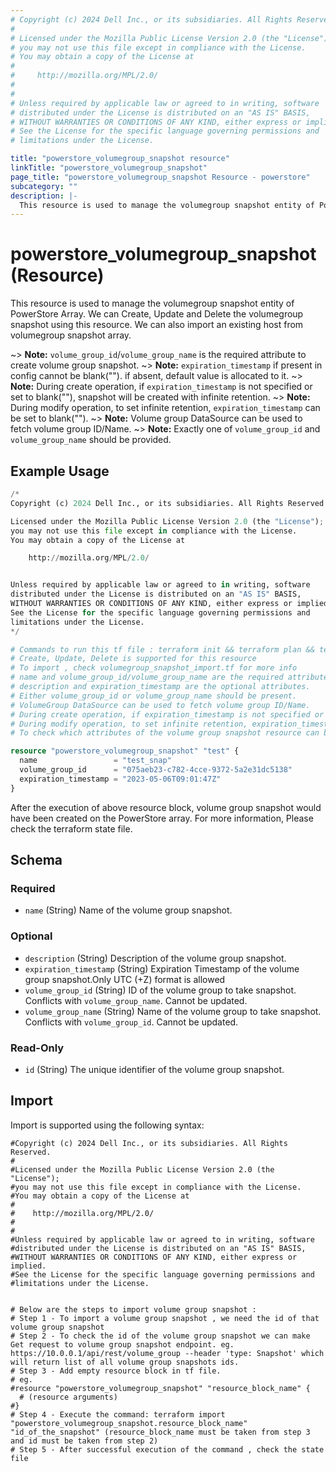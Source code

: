 ```yaml
---
# Copyright (c) 2024 Dell Inc., or its subsidiaries. All Rights Reserved.
# 
# Licensed under the Mozilla Public License Version 2.0 (the "License");
# you may not use this file except in compliance with the License.
# You may obtain a copy of the License at
# 
#     http://mozilla.org/MPL/2.0/
# 
# 
# Unless required by applicable law or agreed to in writing, software
# distributed under the License is distributed on an "AS IS" BASIS,
# WITHOUT WARRANTIES OR CONDITIONS OF ANY KIND, either express or implied.
# See the License for the specific language governing permissions and
# limitations under the License.

title: "powerstore_volumegroup_snapshot resource"
linkTitle: "powerstore_volumegroup_snapshot"
page_title: "powerstore_volumegroup_snapshot Resource - powerstore"
subcategory: ""
description: |-
  This resource is used to manage the volumegroup snapshot entity of PowerStore Array. We can Create, Update and Delete the volumegroup snapshot using this resource. We can also import an existing host from volumegroup snapshot array.
---
```


# powerstore_volumegroup_snapshot (Resource)

This resource is used to manage the volumegroup snapshot entity of PowerStore Array. We can Create, Update and Delete the volumegroup snapshot using this resource. We can also import an existing host from volumegroup snapshot array.

~> **Note:** `volume_group_id`/`volume_group_name` is the required attribute to create volume group snapshot.
~> **Note:** `expiration_timestamp` if present in config cannot be blank(""). if absent, default value is allocated to it.
~> **Note:** During create operation, if `expiration_timestamp` is not specified or set to blank(""), snapshot will be created with infinite retention.
~> **Note:** During modify operation, to set infinite retention, `expiration_timestamp` can be set to blank("").
~> **Note:** Volume group DataSource can be used to fetch volume group ID/Name.
~> **Note:** Exactly one of `volume_group_id` and `volume_group_name` should be provided.

## Example Usage

```terraform
/*
Copyright (c) 2024 Dell Inc., or its subsidiaries. All Rights Reserved.

Licensed under the Mozilla Public License Version 2.0 (the "License");
you may not use this file except in compliance with the License.
You may obtain a copy of the License at

    http://mozilla.org/MPL/2.0/


Unless required by applicable law or agreed to in writing, software
distributed under the License is distributed on an "AS IS" BASIS,
WITHOUT WARRANTIES OR CONDITIONS OF ANY KIND, either express or implied.
See the License for the specific language governing permissions and
limitations under the License.
*/

# Commands to run this tf file : terraform init && terraform plan && terraform apply
# Create, Update, Delete is supported for this resource
# To import , check volumegroup_snapshot_import.tf for more info
# name and volume_group_id/volume_group_name are the required attributes to create volume group snapshot.
# description and expiration_timestamp are the optional attributes.
# Either volume_group_id or volume_group_name should be present.
# VolumeGroup DataSource can be used to fetch volume group ID/Name.
# During create operation, if expiration_timestamp is not specified or set to blank(""), snapshot will be created with infinite retention.
# During modify operation, to set infinite retention, expiration_timestamp can be set to blank("").
# To check which attributes of the volume group snapshot resource can be updated, please refer Product Guide in the documentation

resource "powerstore_volumegroup_snapshot" "test" {
  name                 = "test_snap"
  volume_group_id      = "075aeb23-c782-4cce-9372-5a2e31dc5138"
  expiration_timestamp = "2023-05-06T09:01:47Z"
}
```

After the execution of above resource block, volume group snapshot would have been created on the PowerStore array. For more information, Please check the terraform state file.

<!-- schema generated by tfplugindocs -->
## Schema

### Required

- `name` (String) Name of the volume group snapshot.

### Optional

- `description` (String) Description of the volume group snapshot.
- `expiration_timestamp` (String) Expiration Timestamp of the volume group snapshot.Only UTC (+Z) format is allowed
- `volume_group_id` (String) ID of the volume group to take snapshot. Conflicts with `volume_group_name`. Cannot be updated.
- `volume_group_name` (String) Name of the volume group to take snapshot. Conflicts with `volume_group_id`. Cannot be updated.

### Read-Only

- `id` (String) The unique identifier of the volume group snapshot.

## Import

Import is supported using the following syntax:

```shell
#Copyright (c) 2024 Dell Inc., or its subsidiaries. All Rights Reserved.
#
#Licensed under the Mozilla Public License Version 2.0 (the "License");
#you may not use this file except in compliance with the License.
#You may obtain a copy of the License at
#
#    http://mozilla.org/MPL/2.0/
#
#
#Unless required by applicable law or agreed to in writing, software
#distributed under the License is distributed on an "AS IS" BASIS,
#WITHOUT WARRANTIES OR CONDITIONS OF ANY KIND, either express or implied.
#See the License for the specific language governing permissions and
#limitations under the License.


# Below are the steps to import volume group snapshot :
# Step 1 - To import a volume group snapshot , we need the id of that volume group snapshot
# Step 2 - To check the id of the volume group snapshot we can make Get request to volume group snapshot endpoint. eg. https://10.0.0.1/api/rest/volume_group --header 'type: Snapshot' which will return list of all volume group snapshots ids.
# Step 3 - Add empty resource block in tf file.
# eg.
#resource "powerstore_volumegroup_snapshot" "resource_block_name" {
  # (resource arguments)
#}
# Step 4 - Execute the command: terraform import "powerstore_volumegroup_snapshot.resource_block_name" "id_of_the_snapshot" (resource_block_name must be taken from step 3 and id must be taken from step 2)
# Step 5 - After successful execution of the command , check the state file
```
